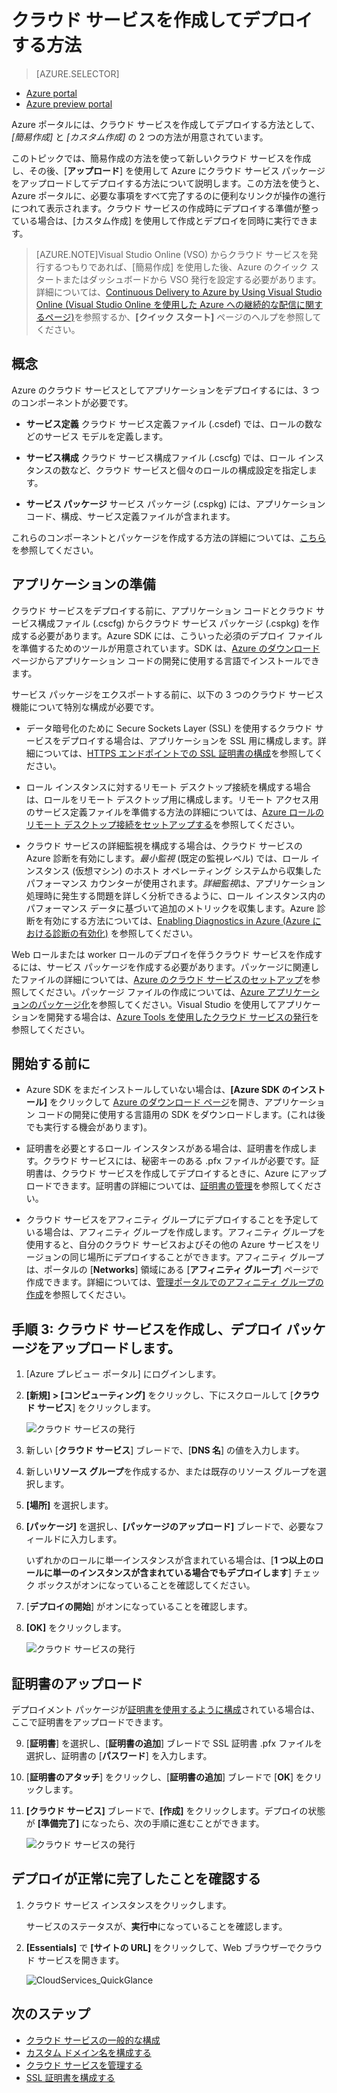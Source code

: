 <properties
	pageTitle="クラウド サービスを作成してデプロイする方法 (プレビュー ポータル)| Microsoft Azure"
	description="Azure の簡易作成の方法によりクラウド サービスを作成してデプロイする方法について説明します。これらの例では、Azure プレビュー ポータルを使用します。"
	services="cloud-services"
	documentationCenter=""
	authors="Thraka"
	manager="timlt"
	editor=""/>

<tags
	ms.service="cloud-services"
	ms.workload="tbd"
	ms.tgt_pltfrm="na"
	ms.devlang="na"
	ms.topic="article"
	ms.date="09/22/2015"
	ms.author="adegeo"/>




# クラウド サービスを作成してデプロイする方法

> [AZURE.SELECTOR]
- [Azure portal](cloud-services-how-to-create-deploy.md)
- [Azure preview portal](cloud-services-how-to-create-deploy-portal.md)

Azure ポータルには、クラウド サービスを作成してデプロイする方法として、*[簡易作成]* と *[カスタム作成]* の 2 つの方法が用意されています。

このトピックでは、簡易作成の方法を使って新しいクラウド サービスを作成し、その後、[**アップロード**] を使用して Azure にクラウド サービス パッケージをアップロードしてデプロイする方法について説明します。この方法を使うと、Azure ポータルに、必要な事項をすべて完了するのに便利なリンクが操作の進行につれて表示されます。クラウド サービスの作成時にデプロイする準備が整っている場合は、[カスタム作成] を使用して作成とデプロイを同時に実行できます。

> [AZURE.NOTE]Visual Studio Online (VSO) からクラウド サービスを発行するつもりであれば、[簡易作成] を使用した後、Azure のクイック スタートまたはダッシュボードから VSO 発行を設定する必要があります。詳細については、[Continuous Delivery to Azure by Using Visual Studio Online (Visual Studio Online を使用した Azure への継続的な配信に関するページ)][TFSTutorialForCloudService]を参照するか、**[クイック スタート]** ページのヘルプを参照してください。

## 概念
Azure のクラウド サービスとしてアプリケーションをデプロイするには、3 つのコンポーネントが必要です。

- **サービス定義** クラウド サービス定義ファイル (.csdef) では、ロールの数などのサービス モデルを定義します。

- **サービス構成** クラウド サービス構成ファイル (.cscfg) では、ロール インスタンスの数など、クラウド サービスと個々のロールの構成設定を指定します。

- **サービス パッケージ** サービス パッケージ (.cspkg) には、アプリケーション コード、構成、サービス定義ファイルが含まれます。

これらのコンポーネントとパッケージを作成する方法の詳細については、[こちら](cloud-services-model-and-package.md)を参照してください。

## アプリケーションの準備
クラウド サービスをデプロイする前に、アプリケーション コードとクラウド サービス構成ファイル (.cscfg) からクラウド サービス パッケージ (.cspkg) を作成する必要があります。Azure SDK には、こういった必須のデプロイ ファイルを準備するためのツールが用意されています。SDK は、[Azure のダウンロード](http://azure.microsoft.com/downloads/) ページからアプリケーション コードの開発に使用する言語でインストールできます。

サービス パッケージをエクスポートする前に、以下の 3 つのクラウド サービス機能について特別な構成が必要です。

- データ暗号化のために Secure Sockets Layer (SSL) を使用するクラウド サービスをデプロイする場合は、アプリケーションを SSL 用に構成します。詳細については、[HTTPS エンドポイントでの SSL 証明書の構成](http://msdn.microsoft.com/library/azure/ff795779.aspx)を参照してください。

- ロール インスタンスに対するリモート デスクトップ接続を構成する場合は、ロールをリモート デスクトップ用に構成します。リモート アクセス用のサービス定義ファイルを準備する方法の詳細については、[Azure ロールのリモート デスクトップ接続をセットアップする](http://msdn.microsoft.com/library/hh124107.aspx)を参照してください。

- クラウド サービスの詳細監視を構成する場合は、クラウド サービスの Azure 診断を有効にします。*最小監視* (既定の監視レベル) では、ロール インスタンス (仮想マシン) のホスト オペレーティング システムから収集したパフォーマンス カウンターが使用されます。*詳細監視*は、アプリケーション処理時に発生する問題を詳しく分析できるように、ロール インスタンス内のパフォーマンス データに基づいて追加のメトリックを収集します。Azure 診断を有効にする方法については、[Enabling Diagnostics in Azure (Azure における診断の有効化)](cloud-services-dotnet-diagnostics.md) を参照してください。

Web ロールまたは worker ロールのデプロイを伴うクラウド サービスを作成するには、サービス パッケージを作成する必要があります。パッケージに関連したファイルの詳細については、[Azure のクラウド サービスのセットアップ](http://msdn.microsoft.com/library/hh124108.aspx)を参照してください。パッケージ ファイルの作成については、[Azure アプリケーションのパッケージ化](http://msdn.microsoft.com/library/hh403979.aspx)を参照してください。Visual Studio を使用してアプリケーションを開発する場合は、[Azure Tools を使用したクラウド サービスの発行](http://msdn.microsoft.com/library/ff683672.aspx)を参照してください。

## 開始する前に

- Azure SDK をまだインストールしていない場合は、**[Azure SDK のインストール]** をクリックして [Azure のダウンロード ページ](http://azure.microsoft.com/downloads/)を開き、アプリケーション コードの開発に使用する言語用の SDK をダウンロードします。(これは後でも実行する機会があります)。

- 証明書を必要とするロール インスタンスがある場合は、証明書を作成します。クラウド サービスには、秘密キーのある .pfx ファイルが必要です。証明書は、クラウド サービスを作成してデプロイするときに、Azure にアップロードできます。証明書の詳細については、[証明書の管理](http://msdn.microsoft.com/library/gg981929.aspx)を参照してください。

- クラウド サービスをアフィニティ グループにデプロイすることを予定している場合は、アフィニティ グループを作成します。アフィニティ グループを使用すると、自分のクラウド サービスおよびその他の Azure サービスをリージョンの同じ場所にデプロイすることができます。アフィニティ グループは、ポータルの [**Networks**] 領域にある [**アフィニティ グループ**] ページで作成できます。詳細については、[管理ポータルでのアフィニティ グループの作成](http://msdn.microsoft.com/library/jj156209.aspx)を参照してください。


## 手順 3: クラウド サービスを作成し、デプロイ パッケージをアップロードします。

1. [Azure プレビュー ポータル] にログインします。
2. **[新規] > [コンピューティング]** をクリックし、下にスクロールして [**クラウド サービス**] をクリックします。

    ![クラウド サービスの発行](media/cloud-services-how-to-create-deploy-portal/create-cloud-service.png)

3. 新しい [**クラウド サービス**] ブレードで、[**DNS 名**] の値を入力します。
4. 新しい**リソース グループ**を作成するか、または既存のリソース グループを選択します。
5. **[場所]** を選択します。
6. **[パッケージ]** を選択し、**[パッケージのアップロード]** ブレードで、必要なフィールドに入力します。  

     いずれかのロールに単一インスタンスが含まれている場合は、[**1 つ以上のロールに単一のインスタンスが含まれている場合でもデプロイします**] チェック ボックスがオンになっていることを確認してください。

7. [**デプロイの開始**] がオンになっていることを確認します。
8. **[OK]** をクリックします。

    ![クラウド サービスの発行](media/cloud-services-how-to-create-deploy-portal/select-package.png)

## 証明書のアップロード

デプロイメント パッケージが[証明書を使用するように構成](cloud-services-configure-ssl-certificate-portal.md#modify)されている場合は、ここで証明書をアップロードできます。

9. [**証明書**] を選択し、[**証明書の追加**] ブレードで SSL 証明書 .pfx ファイルを選択し、証明書の [**パスワード**] を入力します。
10. [**証明書のアタッチ**] をクリックし、[**証明書の追加**] ブレードで [**OK**] をクリックします。
11. **[クラウド サービス]** ブレードで、**[作成]** をクリックします。デプロイの状態が **[準備完了]** になったら、次の手順に進むことができます。

    ![クラウド サービスの発行](media/cloud-services-how-to-create-deploy-portal/attach-cert.png)


## デプロイが正常に完了したことを確認する

1. クラウド サービス インスタンスをクリックします。

	サービスのステータスが、**実行中**になっていることを確認します。

2. **[Essentials]** で **[サイトの URL]** をクリックして、Web ブラウザーでクラウド サービスを開きます。

    ![CloudServices\_QuickGlance](./media/cloud-services-how-to-create-deploy-portal/running.png)


[TFSTutorialForCloudService]: http://go.microsoft.com/fwlink/?LinkID=251796&clcid=0x409

## 次のステップ

* [クラウド サービスの一般的な構成](cloud-services-how-to-configure-portal.md)
* [カスタム ドメイン名を構成する](cloud-services-custom-domain-name-portal.md)
* [クラウド サービスを管理する](cloud-services-how-to-manage-portal.md)
* [SSL 証明書を構成する](cloud-services-configure-ssl-certificate-portal.md)

<!---HONumber=Oct15_HO3-->